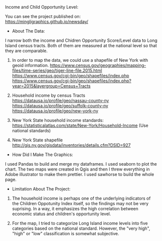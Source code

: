 Income and Child Opportunity Level:

You can see the project published on: https://mingligraphics.github.io/newsday/

* About The Data:

I narrow both the income and Chidren Opportunity Score/Level data to Long Island census tracts. Both of them are measured at the national level so that they are comparable.

1. In order to map the data, we could use a shapefile of New York with geoid information.
https://www.census.gov/geographies/mapping-files/time-series/geo/tiger-line-file.2015.html
https://www.census.gov/cgi-bin/geo/shapefiles/index.php
https://www.census.gov/cgi-bin/geo/shapefiles/index.php?year=2015&layergroup=Census+Tracts

2. Household income by census Tracts
https://datausa.io/profile/geo/nassau-county-ny
https://datausa.io/profile/geo/suffolk-county-ny
https://datausa.io/profile/geo/new-york-ny

3. New York State household income standards:
https://statisticalatlas.com/state/New-York/Household-Income (Use national standards)

4. New York State shapefile
http://gis.ny.gov/gisdata/inventories/details.cfm?DSID=927

* How Did I Make The Graphics:

I used Pandas to build and merge my dataframes. I used seaborn to plot the chart. The two maps were created in Qgis and then I threw everything in Adobe illustrator to make them prettier. I used sawhorse to build the whole page.

* Limitation About The Project:

1. The household income is perhaps one of the underlying indicators of the Children Oppotunity Index itself, so the findings may not be very suprising. In a way, it emphasizes the high correlation between economic status and children's opportunity level.

2. For the map, I tried to categorize Long Island income levels into five categories based on the national standard. However, the "very high", "high" or "low" classification is somewhat subjective.




